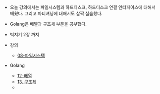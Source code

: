 - 오늘 강의에서는 파일시스템과 하드디스크, 하드디스크 연결 인터페이스에 대해서 배웠다. 그리고 파티셔닝에 대해서도 살짝 실습했다. 
- Golang은 배열과 구조체 부분을 공부했다.
- 빅지기 2장 까지

- 강의 
	- [08-파일시스템](../리눅스/08-파일시스템.md)
- Golang
	- [12-배열](../../../Book/Tucker의%20Go%20언어%20프로그래밍/12-배열.md)
	- [13. 구조체](../../../Book/Tucker의%20Go%20언어%20프로그래밍/13.%20구조체.md)
	- 